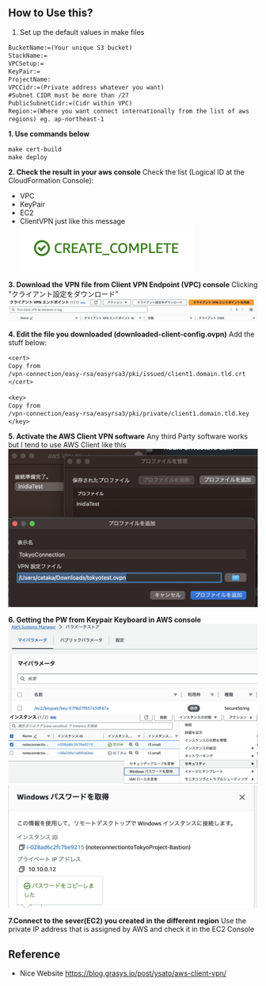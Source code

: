 ## How to Use this?

1. Set up the default values in make files
```
BucketName:=(Your unique S3 bucket)
StackName:=
VPCSetup:=
KeyPair:=
ProjectName:
VPCCidr:=(Private address whatever you want)
#Subnet CIDR must be more than /27
PublicSubnetCidr:=(Cidr within VPC)
Region:=(Where you want connect internationally from the list of aws regions) eg. ap-northeast-1
```
**1. Use commands below**
```
make cert-build
make deploy
```
**2. Check the result in your aws console**
Check the list (Logical ID at the CloudFormation Console):
- VPC
- KeyPair
- EC2
- ClientVPN
just like this message
![test](./images/cfnstatus.png)

**3. Download the VPN file from Client VPN Endpoint (VPC) console**
Clicking "クライアント設定をダウンロード"
![VPNfile](./images/vpnfile.png)

**4. Edit the file you downloaded (downloaded-client-config.ovpn)**
Add the stuff below:
```
<cert>
Copy from
/vpn-connection/easy-rsa/easyrsa3/pki/issued/client1.domain.tld.crt
</cert>

<key>
Copy from
/vpn-connection/easy-rsa/easyrsa3/pki/private/client1.domain.tld.key
</key>
```
**5. Activate the AWS Client VPN software**
Any third Party software works but I tend to use AWS Client like this
![vpnsoft](./images/vpnfilesetup.png)

**6. Getting the PW from Keypair Keyboard in AWS console**
![ssmcheck](./images/ssmcheck.png)
![windowspw](./images/windowspw.png)
![windowspw2](./images/windowspw2.png)

**7.Connect to the sever(EC2) you created in the different region**
Use the private IP address that is assigned by AWS and check it in the EC2 Console

## Reference
- Nice Website
https://blog.grasys.io/post/ysato/aws-client-vpn/


